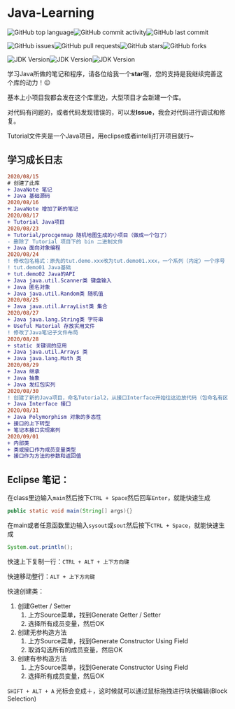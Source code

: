 # Java-Learning

![GitHub top language](https://img.shields.io/github/languages/top/Kingsmai/JavaLearning)![GitHub commit activity](https://img.shields.io/github/commit-activity/m/Kingsmai/JavaLearning)![GitHub last commit](https://img.shields.io/github/last-commit/Kingsmai/JavaLearning)

![GitHub issues](https://img.shields.io/github/issues/Kingsmai/JavaLearning)![GitHub pull requests](https://img.shields.io/github/issues-pr/Kingsmai/JavaLearning)![GitHub stars](https://img.shields.io/github/stars/Kingsmai/JavaLearning)![GitHub forks](https://img.shields.io/github/forks/Kingsmai/JavaLearning)

![JDK Version](https://img.shields.io/badge/JDK-1.8.0__261-green)![JDK Version](https://img.shields.io/badge/JDK-11.0.8-green)![JDK Version](https://img.shields.io/badge/JDK-14.0.2-red)

学习Java所做的笔记和程序，请各位给我一个**star**喔，您的支持是我继续完善这个库的动力！:wink:

基本上小项目我都会发在这个库里边，大型项目才会新建一个库。

对代码有问题的，或者代码发现错误的，可以发**Issue**，我会对代码进行调试和修复。

Tutorial文件夹是一个Java项目，用eclipse或者intellij打开项目就行~

## 学习成长日志

```diff
2020/08/15
# 创建了此库
+ JavaNote 笔记
+ Java 基础源码
2020/08/16
+ JavaNote 增加了新的笔记
2020/08/17
+ Tutorial Java项目
2020/08/23
+ Tutorial/procgenmap 随机地图生成的小项目（做成一个包了）
- 删除了 Tutorial 项目下的 bin 二进制文件
+ Java 面向对象编程
2020/08/24
! 修改包名格式：原先的tut.demo.xxx改为tut.demo01.xxx，一个系列（内定）一个序号
! tut.demo01 Java基础
+ tut.demo02 Java的API
+ Java java.util.Scanner类 键盘输入
+ Java 匿名对象
+ Java java.util.Random类 随机值
2020/08/25
+ Java java.util.ArrayList类 集合
2020/08/27
+ Java java.lang.String类 字符串
+ Useful Material 存放实用文件
! 修改了Java笔记子文件布局
2020/08/28
+ static 关键词的应用
+ Java java.util.Arrays 类
+ Java java.lang.Math 类
2020/08/29
+ Java 继承
+ Java 抽象
+ Java 发红包实列
2020/08/30
! 创建了新的Java项目，命名Tutorial2，从接口Interface开始往这边放代码（包命名有区别）
+ Java Interface 接口
2020/08/31
+ Java Polymorphism 对象的多态性
+ 接口的上下转型
+ 笔记本接口实现案列
2020/09/01
+ 内部类
+ 类或接口作为成员变量类型
+ 接口作为方法的参数和返回值
```

## Eclipse 笔记：

在class里边输入`main`然后按下`CTRL + Space`然后回车`Enter`，就能快速生成

``` java
public static void main(String[] args){}
```

在main或者任意函数里边输入`sysout`或`sout`然后按下`CTRL + Space`，就能快速生成

``` Java
System.out.println();
```

快速上下复制一行：`CTRL + ALT + 上下方向键`

快速移动整行：`ALT + 上下方向键`

快速创建类：

1. 创建Getter / Setter
   1. 上方Source菜单，找到Generate Getter / Setter
   2. 选择所有成员变量，然后OK
2. 创建无参构造方法
   1. 上方Source菜单，找到Generate Constructor Using Field
   2. 取消勾选所有的成员变量，然后OK
3. 创建有参构造方法
   1. 上方Source菜单，找到Generate Constructor Using Field
   2. 选择所有成员变量，然后OK

`SHIFT + ALT + A` 光标会变成＋，这时候就可以通过鼠标拖拽进行块状编辑(Block Selection)